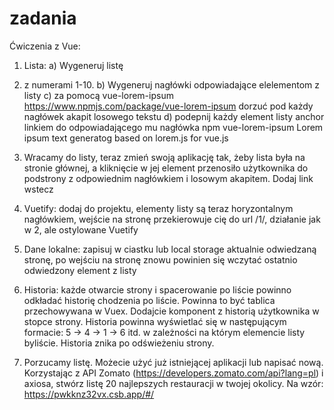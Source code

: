 # zadania

Ćwiczenia z Vue: 

1. Lista:
a) Wygeneruj listę <li> z numerami 1-10.
b) Wygeneruj nagłówki odpowiadające elelementom z listy
c) za pomocą vue-lorem-ipsum https://www.npmjs.com/package/vue-lorem-ipsum dorzuć pod każdy nagłówek akapit losowego tekstu
d) podepnij każdy element listy anchor linkiem do odpowiadającego mu nagłówka
npm
vue-lorem-ipsum
Lorem ipsum text generatog based on lorem.js for vue.js

2. Wracamy do listy, teraz zmień swoją aplikację tak, żeby lista była na stronie głównej, a kliknięcie w jej element przenosiło użytkownika do podstrony z odpowiednim nagłówkiem i losowym akapitem. Dodaj link wstecz

3. Vuetify: dodaj do projektu, elementy listy są teraz horyzontalnym nagłówkiem, wejście na stronę przekierowuje cię do url /1/, działanie jak w 2, ale ostylowane Vuetify

4. Dane lokalne: zapisuj w ciastku lub local storage aktualnie odwiedzaną stronę, po wejściu na stronę znowu powinien się wczytać ostatnio odwiedzony element z listy

5. Historia: każde otwarcie strony i spacerowanie po liście powinno odkładać historię chodzenia po liście. Powinna to być tablica przechowywana w Vuex. Dodajcie komponent z historią użytkownika w stopce strony. Historia powinna wyświetlać się w następującym formacie: 5 -> 4 -> 1 -> 6 itd. w zależności na którym elemencie listy byliście. Historia znika po odświeżeniu strony.

6. Porzucamy listę. Możecie użyć już istniejącej aplikacji lub napisać nową. Korzystając z API Zomato (https://developers.zomato.com/api?lang=pl) i axiosa, stwórz listę 20 najlepszych restauracji w twojej okolicy. Na wzór: https://pwkknz32vx.csb.app/#/